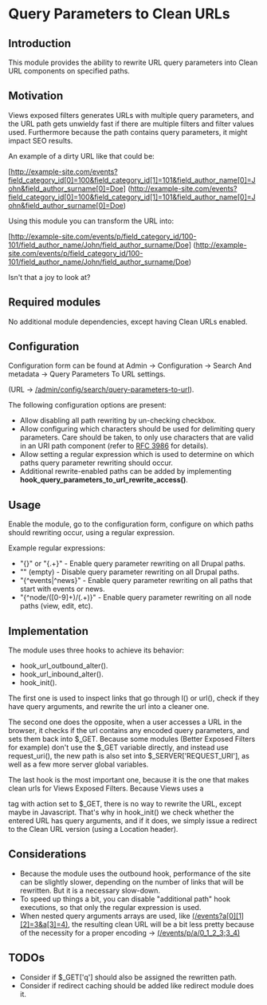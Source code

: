 # Query Parameters to Clean URLs

Introduction
------------
This module provides the ability to rewrite URL query parameters into Clean URL components on specified paths.

Motivation
----------
Views exposed filters generates URLs with multiple query parameters, and the URL path gets unwieldy
fast if there are multiple filters and filter values used. Furthermore because the path contains
query parameters, it might impact SEO results.

An example of a dirty URL like that could be:

[http://example-site.com/events?field_category_id[0]=100&field_category_id[1]=101&field_author_name[0]=John&field_author_surname[0]=Doe]
(http://example-site.com/events?field_category_id[0]=100&field_category_id[1]=101&field_author_name[0]=John&field_author_surname[0]=Doe)

Using this module you can transform the URL into:

[http://example-site.com/events/p/field_category_id/100-101/field_author_name/John/field_author_surname/Doe]
(http://example-site.com/events/p/field_category_id/100-101/field_author_name/John/field_author_surname/Doe)

Isn't that a joy to look at?

Required modules
----------------
No additional module dependencies, except having Clean URLs enabled.


Configuration
-------------
Configuration form can be found at Admin -> Configuration -> Search And metadata -> Query Parameters To URL settings.

(URL -> [/admin/config/search/query-parameters-to-url](/admin/config/search/query-parameters-to-url)).

The following configuration options are present:

* Allow disabling all path rewriting by un-checking checkbox.
* Allow configuring which characters should be used for delimiting query parameters. Care should be taken, to only use
 characters that are valid in an URI path component
 (refer to [RFC 3986](https://tools.ietf.org/html/rfc3986#section-3.3) for details).
* Allow setting a regular expression which is used to determine on which paths query parameter rewriting should occur.
* Additional rewrite-enabled paths can be added by implementing **hook_query_parameters_to_url_rewrite_access()**.


Usage
-----
Enable the module, go to the configuration form, configure on which paths should rewriting occur, 
using a regular expression.

Example regular expressions:

* "{}" or "{.+}" - Enable query parameter rewriting on all Drupal paths.
* "" (empty) - Disable query parameter rewriting on all Drupal paths.
* "{^events|^news}" - Enable query parameter rewriting on all paths that start with events or news.
* "{^node/([0-9]+)/(.+)}" - Enable query parameter rewriting on all node paths (view, edit, etc).


Implementation
--------------
The module uses three hooks to achieve its behavior:

* hook_url_outbound_alter().
* hook_url_inbound_alter().
* hook_init().

The first one is used to inspect links that go through l() or url(), check if they have query arguments, and rewrite the
url into a cleaner one.

The second one does the opposite, when a user accesses a URL in the browser, it checks if the url contains any encoded
query parameters, and sets them back into $_GET. Because some modules (Better Exposed Filters for example) 
don't use the $_GET variable directly, and instead use request_uri(), the new path is also set into 
$_SERVER['REQUEST_URI'], as well as a few more server global variables.

The last hook is the most important one, because it is the one that makes clean urls for Views Exposed Filters. Because
Views uses a <form> tag with action set to $_GET, there is no way to rewrite the URL, except maybe in Javascript. 
That's why in hook_init() we check whether the entered URL has query arguments, and if it does, we simply issue a
redirect to the Clean URL version (using a Location header).


Considerations
--------------
* Because the module uses the outbound hook, performance of the site can be slightly slower, depending on the number of
 links that will be rewritten. But it is a necessary slow-down.
* To speed up things a bit, you can disable "additional path" hook executions, so that only the regular expression is
 used.
* When nested query arguments arrays are used, like [(/events?a[0][1][2]=3&a[3]=4)](/events?a[0][1][2]=3&a[3]=4), 
 the resulting clean URL will be a bit less
 pretty because of the necessity for a proper encoding -> [(/events/p/a/0_1_2_3;3_4)](/events/p/a/0_1_2_3;3_4)

TODOs
-----
* Consider if $_GET['q'] should also be assigned the rewritten path.
* Consider if redirect caching should be added like redirect module does it.
